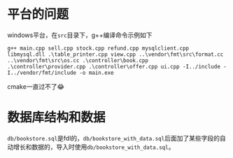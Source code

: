 # 平台的问题
windows平台，在`src`目录下，g++编译命令示例如下
```shell
g++ main.cpp sell.cpp stock.cpp refund.cpp mysqlclient.cpp libmysql.dll .\table_printer.cpp view.cpp ..\vendor\fmt\src\format.cc ..\vendor\fmt\src\os.cc .\controller\book.cpp .\controller\provider.cpp .\controller\offer.cpp ui.cpp -I../include -I../vendor/fmt/include -o main.exe
```
cmake一直过不了:joy:
# 数据库结构和数据
`db/bookstore.sql`是fdl的，`db/bookstore_with_data.sql`后面加了某些字段的自动增长和数据的，导入时使用`db/bookstore_with_data.sql`。